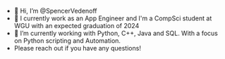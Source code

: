 - 👋 Hi, I’m @SpencerVedenoff
- 👀 I currently work as an App Engineer and I'm a CompSci student at WGU with an expected graduation of 2024
- 🌱 I’m currently working with Python, C++, Java and SQL. With a focus on Python scripting and Automation.
- Please reach out if you have any questions!
